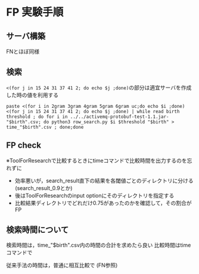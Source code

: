 # FP 実験手順

## サーバ構築

FNとほぼ同様

## 検索

`<(for j in 15 24 31 37 41 2; do echo $j ;done)`の部分は適宜サーバを作成した時の値を利用する

```
paste <(for i in 2gram 3gram 4gram 5gram 6gram uc;do echo $i ;done) <(for j in 15 24 31 37 41 2; do echo $j ;done) | while read birth threshold ; do for i in ../../activemq-protobuf-test-1.1.jar-"$birth".csv; do python3 row_search.py $i $threshold "$birth" > time_"$birth".csv ; done;done
```

## FP check

※ToolForResearchで比較するときにtimeコマンドで比較時間を出力するのを忘れずに

- 効率悪いが，search_result直下の結果を各閾値ごとのディレクトリに分ける (search_result_0.9とか)
- 後はToolForResearchのinput optionにそのディレクトリを指定する
- 比較結果ディレクトリでどれだけ0.75があったのかを確認して，その割合がFP

## 検索時間について

検索時間は，time_"$birth".csv内の時間の合計を求めたら良い
比較時間はtimeコマンドで

従来手法の時間は，普通に相互比較で (FN参照)
